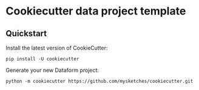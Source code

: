 # Cookiecutter data project template

## Quickstart

Install the latest version of CookieCutter:

```commandline
pip install -U cookiecutter
```

Generate your new Dataform project:

```commandline
python -m cookiecutter https://github.com/mysketches/cookiecutter.git
```